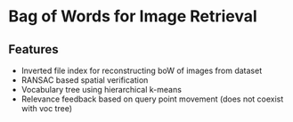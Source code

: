 # Bag of Words for Image Retrieval

## Features
- Inverted file index for reconstructing boW of images from dataset
- RANSAC based spatial verification
- Vocabulary tree using hierarchical k-means
- Relevance feedback based on query point movement (does not coexist with voc tree)